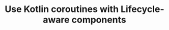 ---
layout: default
title: Use Kotlin coroutines with Lifecycle-aware components
grand_parent: UI layer libraries
nav_order: 5
parent: Lifecycle-aware components
---